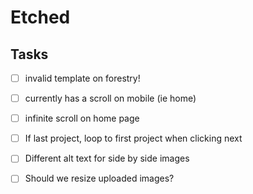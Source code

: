 # Etched


## Tasks
- [ ] invalid template on forestry!
- [ ] currently has a scroll on mobile (ie home)
- [ ] infinite scroll on home page
- [ ] If last project, loop to first project when clicking next
- [ ] Different alt text for side by side images
- [ ] Should we resize uploaded images?

